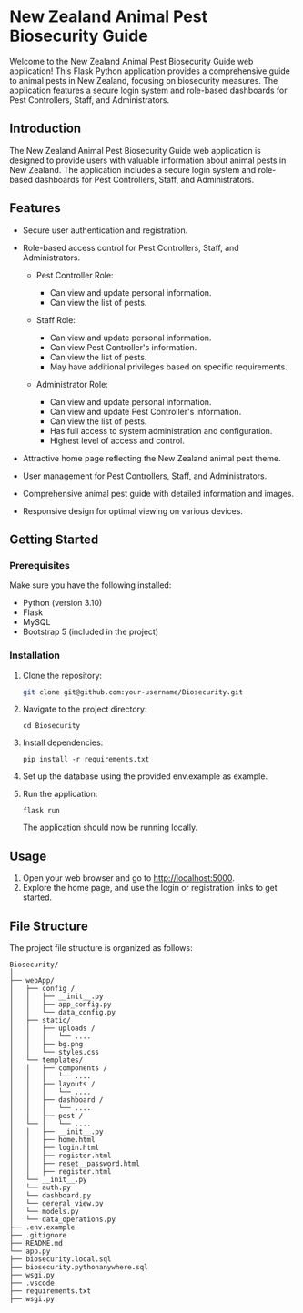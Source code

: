 # New Zealand Animal Pest Biosecurity Guide

Welcome to the New Zealand Animal Pest Biosecurity Guide web application! This Flask Python application provides a comprehensive guide to animal pests in New Zealand, focusing on biosecurity measures. The application features a secure login system and role-based dashboards for Pest Controllers, Staff, and Administrators.

## Introduction

The New Zealand Animal Pest Biosecurity Guide web application is designed to provide users with valuable information about animal pests in New Zealand. The application includes a secure login system and role-based dashboards for Pest Controllers, Staff, and Administrators.

## Features

- Secure user authentication and registration.
- Role-based access control for Pest Controllers, Staff, and Administrators.
   - Pest Controller Role:
      - Can view and update personal information.
      - Can view the list of pests.

   - Staff Role:
      - Can view and update personal information.
      - Can view Pest Controller's information.
      - Can view the list of pests.
      - May have additional privileges based on specific requirements.

   - Administrator Role:
      - Can view and update personal information.
      - Can view and update Pest Controller's information.
      - Can view the list of pests.
      - Has full access to system administration and configuration.
      - Highest level of access and control.

- Attractive home page reflecting the New Zealand animal pest theme.
- User management for Pest Controllers, Staff, and Administrators.
- Comprehensive animal pest guide with detailed information and images.
- Responsive design for optimal viewing on various devices.
  

## Getting Started

### Prerequisites

Make sure you have the following installed:

- Python (version 3.10)
- Flask
- MySQL
- Bootstrap 5 (included in the project)

### Installation

1. Clone the repository:

   ```bash
   git clone git@github.com:your-username/Biosecurity.git
   ```
2. Navigate to the project directory:
   ```
   cd Biosecurity
   ```
3. Install dependencies:
   ```
   pip install -r requirements.txt
   ```
5. Set up the database using the provided env.example as example.
6. Run the application:
   ```
   flask run
   ```
   The application should now be running locally.

## Usage

1. Open your web browser and go to [http://localhost:5000](http://localhost:5000).
2. Explore the home page, and use the login or registration links to get started.

## File Structure

The project file structure is organized as follows:

```
Biosecurity/
│
├── webApp/
│   ├── config /
│   │   ├── __init__.py
│   │   ├── app_config.py
│   │   └── data_config.py
│   ├── static/
│   │   ├── uploads /
│   │   │   └── ....
│   │   ├── bg.png
│   │   └── styles.css
│   └── templates/
│   │   ├── components /
│   │   │   └── ....
│   │   ├── layouts /
│   │   │   └── ....
│   │   ├── dashboard /
│   │   │   └── ....
│   │   ├── pest /
│   └── │   └── ....
│   │   ├── __init__.py
│   │   ├── home.html
│   │   ├── login.html
│   │   ├── register.html
│   │   ├── reset__password.html
│   │   ├── register.html
│   └── __init__.py
│   └── auth.py
│   └── dashboard.py
│   └── gereral_view.py
│   └── models.py
│   └── data_operations.py
├── .env.example
├── .gitignore
├── README.md
└── app.py
├── biosecurity.local.sql
├── biosecurity.pythonanywhere.sql
├── wsgi.py
├── .vscode
├── requirements.txt
├── wsgi.py
```

